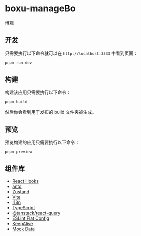 # boxu-manageBo

博观

## 开发

只需要执行以下命令就可以在 `http://localhost:3333` 中看到页面：

```bash
pnpm run dev
```

## 构建

构建该应用只需要执行以下命令：

```bash
pnpm build
```

然后你会看到用于发布的 build 文件夹被生成。

## 预览

预览构建的应用只需要执行以下命令：

```bash
pnpm preview
```

## 组件库

- [React Hooks](https://react.dev/)
- [antd](https://ant.design/index-cn/)
- [Zustand](https://zustand-demo.pmnd.rs/)
- [Vite](https://vitejs.dev/)
- [I18n](https://react.i18next.com/)
- [TypeScript](https://www.typescriptlang.org/)
- [@tanstack/react-query](https://tanstack.com/query/latest/docs/framework/react/overview)
- [ESLint Flat Config](https://eslint.org/docs/latest/use/configure/configuration-files-new/)
- [KeepAlive](https://github.com/irychen/keepalive-for-react)
- [Mock Data](https://github.com/condorheroblog/vite-plugin-fake-server)
